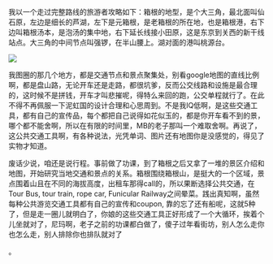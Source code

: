 我以一个走过完整路线的旅游者攻略如下：箱根的地型，是个大三角，最北面叫仙石原，左边是细长的芦湖，左下是元箱根，是老箱根的所在地，也是箱根港，右下边叫箱根汤本，是泡汤的集中地，右下延长线接小田原，这是东京到关西的新干线站点。大三角的中间节点叫强锣，在半山腰上。湖对面的港叫桃源台。 ​​​​

![](http://note.youdao.com/yws/res/2775/3363976026794E0F897B45DBD3B73951)

我图圈的那几个地方，都是交通节点和景点聚集处，别看google地图的直线比例啊，都是盘山路，无论开车还是走路，都很坑爹，反而公交线路和设施是最合理的，这时候不是拼钱，开车才叫悲摧呢，得特么来回的跑，公交单程就行了。在此不得不再佩服一下泥虹国的设计合理和心思周到。不是我IQ低啊，是这些交通工具，都有自己的宣传品，每个都把自己说得如花似玉的，都是你开车看不到的景，哪个都不能舍啊，所以在有限的时间里，MB的老子那叫一个难取舍啊。再说了，这公共交通工具啊，有各种说法，光凭单词、图片还有地图你是没感觉的，得见了实物才知道。

废话少说，咱还是说行程。事前做了功课，到了箱根之后又拿了一堆的景区介绍和地图，开始研究当地交通和景点的关系。箱根围绕箱根山，是挺大的一个区域，景点围着山且在不同的海拔高度，出租车那得call的，所以果断选择公共交通，在Tour Bus, tour train, rope car, Funicular Railway之间晕菜。 ​​​​践出真知啊，虽然每种公共游览交通工具都有自己的宣传和coupon, 靠的忘了还有船呢，这就5种了，但是走一圈儿就明白了，你娘的这些交通工具正好形成了一个大循环，挨着个儿坐就对了，尼玛啊，老子之前的功课都白做了，傻子过年看街坊，别人怎么走你也怎么走，别人排除你也排队就对了

。

